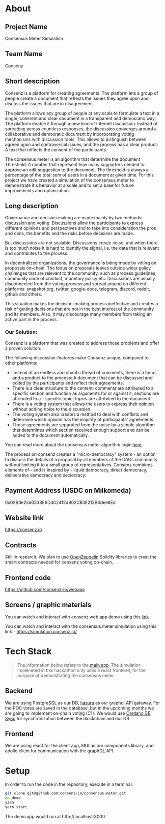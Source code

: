 # About
## Project Name
Consensus Meter Simulation
## Team Name
Consenz
## Short description 
Consenz is a platform for creating agreements.
The platform lets a group of people create a document that reflects the issues they agree upon
and discuss the issues that are in disagreement.

The platform allows any group of people at any scale to formulate a text
in a single, coherent and clear document in a transparent and democratic way.
The platform enable it through a new kind of Internet discussion.
Instead of spreading across countless responses,
the discussion converges around a collaborative and democratic document
by incorporating voting mechanisms with discussion tools.
This allows to distinguish between agreed upon and controversial issues,
and the process has a clear product: A text that reflects the consent of the participants.

The consensus meter is an algorithm that determine the document Threshold: 
A number that represent how many supporters needed to approve an edit suggestion to the document.
The threshold is always a percentage of the total sum of users in a document at given time.
For this project we have created a simulation of the consensus meter to demonstrate it's behavior at a scale and to set a base for future improvements and optimization.

## Long description
Governance and decision making are made mainly by two methods: discussion and voting. Discussions allow the participants to express different opinions and perspectives and to take into consideration the pros and cons, the benefits and the risks before decisions are made.

But discussions are not scalable. Discussions create noise, and when there is too much noise it is hard to identify the signal, i.e. the data that is relevant and contributes to the process. 

In decentralized organizations, the governance is being made by voting on proposals on-chain. The focus on proposals leaves outside wider policy challenges that are relevant to the community, such as process guidelines, community code of conduct, monetary policy etc. Discussions are usually disconnected from the voting process and spread around on different platforms: snapshot.org, twitter, google-docs, telegram, discord, reddit, github and others.

This situation makes the decision-making process ineffective and creates a risk of getting decisions that are not in the best interest of the community and its members. Also, it may discourage many members from taking an active part in the process.

### Our Solution:

Consenz is a platform that was created to address those problems and offer a proven solution.

The following discussion-features make Consenz unique, compared to other platforms:

- Instead of an endless and chaotic thread of comments, there is a focus and a product to the process: A document that can be discussed and edited by the participants and reflect their agreements.
- There is a clear structure to the content: comments are attributed to a specific section and function as arguments for or against it; sections are attributed to a - specific topic; topics are attributed to the document.
- There is a voting system that allows the users to express their opinion without adding noise to the discussion.
- The voting system also creates a method to deal with conflicts and determine which opinion has the majority of participants' agreements.
- Those agreements are separated from the noise by a simple algorithm that determines which section received enough support and can be added to the document automatically.

You can read more about the consensus meter algorithm logic [here](https://github.com/consenz-io/consensus-meter/blob/main/Logic.md#consensus-meter-logic).

The process on consenz creates a "micro-democracy" system - an option to discuss the details of a proposal by all members of the DAOs community without limiting it to a small group of representatives. Consenz combines elements of - and is inspired by - liquid democracy, direct democracy, deliberative democracy and sociocracy.

## Payment Address (USDC on Milkomeda)
0x02Bde23d0338E9DdC2412d902CB3E213B6dee8Ed

## Website link
https://consenz.io
## Contracts
Still in research. We plan to use [OpenZeppelin](https://docs.openzeppelin.com/contracts/4.x/governance) Solidity libraries to creat the smart contracts needed for consenz voting on-chain.
## Frontend code
https://github.com/consenz-io/webapp
## Screens / graphic materials

You can watch and interact with consenz web app demo using this [link](https://www.figma.com/proto/lBVtIWr5UDhJXFXgJWgO8j/Consenz-Wireframe-(Copy)?node-id=1702%3A9054&scaling=scale-down-width&page-id=1702%3A9053&starting-point-node-id=1702%3A9054)

You can watch and interact with the consensus meter simulation using this link - https://simulation.consenz.io/
# Tech Stack
> The information below refers to the [main app](https://github.com/consenz-io/webapp). The simulation impleneted in this hackathon only uses a react frontend, for the purpose of demonstrating the consensus meter. 

## Backend
We are using PostgreSQL as our DB, [hasura](https://hasura.io) as our graphql API gateway. For the POC votes are saved in the database, but in the upcoming months we are going to implement on-chain voting (C1). We would use [Cardano DB Sync](https://docs.cardano.org/cardano-components/cardano-db-sync/about-db-sync) for synchronization between the blockchain and our DB.
## Frontend
We are using react for the client app, MUI as our components library, and apollo client for communication with the graphQL API.

# Setup
In order to run the code in the repository, execute in a terminal:
```sh
git clone git@github.com:consenz-io/consensus-meter.git
cd demo
yarn
yarn start
```
The demo app would run at http://localhost:3000
